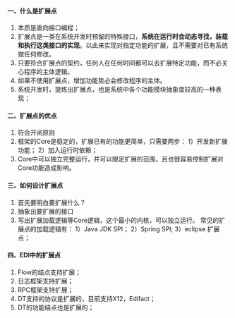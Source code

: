 #### 一、什么是扩展点
1. 本质是面向接口编程；
2. 扩展点是一类在系统开发时预留的特殊接口，**系统在运行时会动态寻找，装载和执行这类接口的实现**。以此来实现对指定功能的扩展，且不需要对已有系统做任何修改。
3. 只要符合扩展点的契约，任何人在任何时间都可以去扩展特定功能，而不必关心程序的主体逻辑。
4. 如果不使用扩展点，增加功能势必会修改程序的主体。
5. 系统开发时，提炼出扩展点，也是系统中各个功能模块抽象度较高的一种表现；
#### 二、扩展点的优点
1. 符合开闭原则
2. 框架的Core是稳定的，扩展已有的功能更简单，只需要两步：
1）开发新扩展功能；
2）加入运行时依赖；
3. Core中可以独立完整运行，并可以限定扩展的范围，且也很容易控制扩展对Core功能造成影响。
#### 三、如何设计扩展点
1. 首先要明白要扩展什么？
2. 抽象出要扩展的接口
3. 写出扩展加载逻辑等Core逻辑，这个最小的内核，可以独立运行。
常见的扩展点的加载逻辑有：
1）Java JDK SPI；
2）Spring SPI;
3）eclipse 扩展点；
#### 四、EDI中的扩展点
1. Flow的结点支持扩展；
2. 日志框架支持扩展；
3. RPC框架支持扩展；
4. DT支持的协议是扩展的，目前支持X12，Edifact；
5. DT的功能结点也是扩展的；